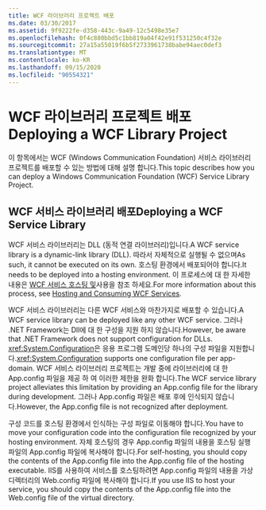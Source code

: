 ```yaml
---
title: WCF 라이브러리 프로젝트 배포
ms.date: 03/30/2017
ms.assetid: 9f9222fe-d358-443c-9a49-12c5498e35e7
ms.openlocfilehash: 0f4c880bbd5c1bb819a04f42e91f531250c4f32e
ms.sourcegitcommit: 27a15a55019f6b5f2733961738babe94aec0def3
ms.translationtype: MT
ms.contentlocale: ko-KR
ms.lasthandoff: 09/15/2020
ms.locfileid: "90554321"
---
```

# <a name="deploying-a-wcf-library-project"></a><span data-ttu-id="8ea9f-102">WCF 라이브러리 프로젝트 배포</span><span class="sxs-lookup"><span data-stu-id="8ea9f-102">Deploying a WCF Library Project</span></span>
<span data-ttu-id="8ea9f-103">이 항목에서는 WCF (Windows Communication Foundation) 서비스 라이브러리 프로젝트를 배포할 수 있는 방법에 대해 설명 합니다.</span><span class="sxs-lookup"><span data-stu-id="8ea9f-103">This topic describes how you can deploy a Windows Communication Foundation (WCF) Service Library Project.</span></span>  
  
## <a name="deploying-a-wcf-service-library"></a><span data-ttu-id="8ea9f-104">WCF 서비스 라이브러리 배포</span><span class="sxs-lookup"><span data-stu-id="8ea9f-104">Deploying a WCF Service Library</span></span>  
 <span data-ttu-id="8ea9f-105">WCF 서비스 라이브러리는 DLL (동적 연결 라이브러리)입니다.</span><span class="sxs-lookup"><span data-stu-id="8ea9f-105">A WCF service library is a dynamic-link library (DLL).</span></span> <span data-ttu-id="8ea9f-106">따라서 자체적으로 실행될 수 없으며</span><span class="sxs-lookup"><span data-stu-id="8ea9f-106">As such, it cannot be executed on its own.</span></span> <span data-ttu-id="8ea9f-107">호스팅 환경에서 배포되어야 합니다.</span><span class="sxs-lookup"><span data-stu-id="8ea9f-107">It needs to be deployed into a hosting environment.</span></span> <span data-ttu-id="8ea9f-108">이 프로세스에 대 한 자세한 내용은 [WCF 서비스 호스팅 및](/previous-versions/dotnet/articles/bb332338(v=msdn.10))사용을 참조 하세요.</span><span class="sxs-lookup"><span data-stu-id="8ea9f-108">For more information about this process, see [Hosting and Consuming WCF Services](/previous-versions/dotnet/articles/bb332338(v=msdn.10)).</span></span>  
  
 <span data-ttu-id="8ea9f-109">WCF 서비스 라이브러리는 다른 WCF 서비스와 마찬가지로 배포할 수 있습니다.</span><span class="sxs-lookup"><span data-stu-id="8ea9f-109">A WCF service library can be deployed like any other WCF service.</span></span> <span data-ttu-id="8ea9f-110">그러나 .NET Framework는 Dll에 대 한 구성을 지원 하지 않습니다.</span><span class="sxs-lookup"><span data-stu-id="8ea9f-110">However, be aware that .NET Framework does not support configuration for DLLs.</span></span> <span data-ttu-id="8ea9f-111"><xref:System.Configuration>은 응용 프로그램 도메인당 하나의 구성 파일을 지원합니다.</span><span class="sxs-lookup"><span data-stu-id="8ea9f-111"><xref:System.Configuration> supports one configuration file per app-domain.</span></span> <span data-ttu-id="8ea9f-112">WCF 서비스 라이브러리 프로젝트는 개발 중에 라이브러리에 대 한 App.config 파일을 제공 하 여 이러한 제한을 완화 합니다.</span><span class="sxs-lookup"><span data-stu-id="8ea9f-112">The WCF service library project alleviates this limitation by providing an App.config file for the library during development.</span></span> <span data-ttu-id="8ea9f-113">그러나 App.config 파일은 배포 후에 인식되지 않습니다.</span><span class="sxs-lookup"><span data-stu-id="8ea9f-113">However, the App.config file is not recognized after deployment.</span></span>  
  
 <span data-ttu-id="8ea9f-114">구성 코드를 호스팅 환경에서 인식하는 구성 파일로 이동해야 합니다.</span><span class="sxs-lookup"><span data-stu-id="8ea9f-114">You have to move your configuration code into the configuration file recognized by your hosting environment.</span></span> <span data-ttu-id="8ea9f-115">자체 호스팅의 경우 App.config 파일의 내용을 호스팅 실행 파일의 App.config 파일에 복사해야 합니다.</span><span class="sxs-lookup"><span data-stu-id="8ea9f-115">For self-hosting, you should copy the contents of the App.config file into the App.config file of the hosting executable.</span></span> <span data-ttu-id="8ea9f-116">IIS를 사용하여 서비스를 호스팅하려면 App.config 파일의 내용을 가상 디렉터리의 Web.config 파일에 복사해야 합니다.</span><span class="sxs-lookup"><span data-stu-id="8ea9f-116">If you use IIS to host your service, you should copy the contents of the App.config file into the Web.config file of the virtual directory.</span></span>
